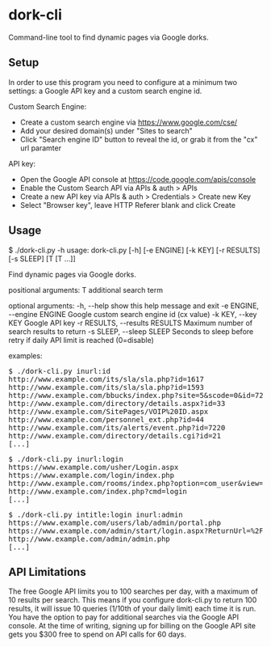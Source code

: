 dork-cli
========

Command-line tool to find dynamic pages via Google dorks.

## Setup ##
In order to use this program you need to configure at a minimum two settings: a Google API key and a custom search engine id.

Custom Search Engine:
* Create a custom search engine via https://www.google.com/cse/
* Add your desired domain(s) under "Sites to search"
* Click "Search engine ID" button to reveal the id, or grab it from the "cx" url paramter

API key:
* Open the Google API console at https://code.google.com/apis/console
* Enable the Custom Search API via APIs & auth > APIs
* Create a new API key via APIs & auth > Credentials > Create new Key
* Select "Browser key", leave HTTP Referer blank and click Create

## Usage ##
$ ./dork-cli.py -h
usage: dork-cli.py [-h] [-e ENGINE] [-k KEY] [-r RESULTS] [-s SLEEP]
                   [T [T ...]]

Find dynamic pages via Google dorks.

positional arguments:
  T                     additional search term

optional arguments:
  -h, --help            show this help message and exit
  -e ENGINE, --engine ENGINE
                        Google custom search engine id (cx value)
  -k KEY, --key KEY     Google API key
  -r RESULTS, --results RESULTS
                        Maximum number of search results to return
  -s SLEEP, --sleep SLEEP
                        Seconds to sleep before retry if daily API limit is
                        reached (0=disable)

examples:
<pre>
$ ./dork-cli.py inurl:id
http://www.example.com/its/sla/sla.php?id=1617
http://www.example.com/its/sla/sla.php?id=1593
http://www.example.com/bbucks/index.php?site=5&scode=0&id=720
http://www.example.com/directory/details.aspx?id=33
http://www.example.com/SitePages/VOIP%20ID.aspx
http://www.example.com/personnel_ext.php?id=44
http://www.example.com/its/alerts/event.php?id=7220
http://www.example.com/directory/details.cgi?id=21
[...]
</pre>
<pre>
$ ./dork-cli.py inurl:login
https://www.example.com/usher/Login.aspx
https://www.example.com/login/index.php
http://www.example.com/rooms/index.php?option=com_user&view=login&Itemid=8
http://www.example.com/index.php?cmd=login
[...]
</pre>
<pre>
$ ./dork-cli.py intitle:login inurl:admin
https://www.example.com/users/lab/admin/portal.php
https://www.example.com/admin/start/login.aspx?ReturnUrl=%2Fadmin%2Fscheduling%2Faudit%2Fdefault.aspx
http://www.example.com/admin/admin.php
[...]
</pre>

## API Limitations ##
The free Google API limits you to 100 searches per day, with a maximum of 10 results per search. This means if you configure dork-cli.py to return 100 results, it will issue 10 queries (1/10th of your daily limit) each time it is run. You have the option to pay for additional searches via the Google API console. At the time of writing, signing up for billing on the Google API site gets you $300 free to spend on API calls for 60 days.

